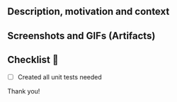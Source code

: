 ## Description, motivation and context
<!-- Describe all the changes briefly with bullet points. -->

## Screenshots and GIFs (Artifacts)
<!-- Describe all the changes briefly with bullet points. -->

## Checklist :leaves:
<!-- Check all items that apply. -->
- [ ] Created all unit tests needed

Thank you!
